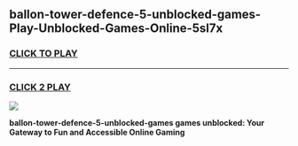 
## ballon-tower-defence-5-unblocked-games-Play-Unblocked-Games-Online-5sl7x
<h3>
<a href="https://premium76.site?title=ballon-tower-defence-5-unblocked-games&ref=25A">CLICK TO PLAY</a></h3>
<hr>

<h3>
<a href="https://premium76.site?title=ballon-tower-defence-5-unblocked-games&ref=25A">CLICK 2 PLAY</a>
  
</h3>

<a href="https://premium76.site?title=ballon-tower-defence-5-unblocked-games&ref=25A"><img src="https://clearcache.store/games.png"></a>


**ballon-tower-defence-5-unblocked-games games unblocked: Your Gateway to Fun and Accessible Online Gaming**
